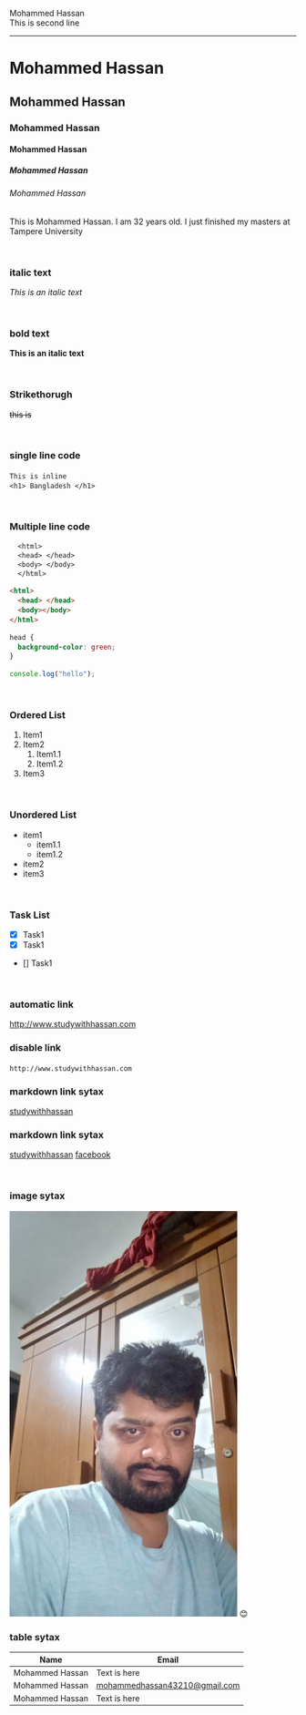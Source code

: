 <!--markdown tutorial-->

Mohammed Hassan<br/>
This is second line

---

# Mohammed Hassan

## Mohammed Hassan

### Mohammed Hassan

#### Mohammed Hassan

##### Mohammed Hassan

###### Mohammed Hassan

<p>This is Mohammed Hassan. I am 32 years old. I just finished my masters at Tampere University</p>

<br/>

### italic text

_This is an italic text_

<br/>

### bold text

**This is an italic text**

<br/>

### Strikethorugh

~~this is~~

<br/>

### single line code

`This is inline`  
`<h1> Bangladesh </h1>`

<br/>

### Multiple line code

```
  <html>
  <head> </head>
  <body> </body>
  </html>
```

```html
<html>
  <head> </head>
  <body></body>
</html>
```

```css
head {
  background-color: green;
}
```

```javascript
console.log("hello");
```

<br/>

### Ordered List

1. Item1
2. Item2
   1. Item1.1
   2. Item1.2
3. Item3

<br/>

### Unordered List

- item1
  - item1.1
  - item1.2
- item2
- item3

<br/>

### Task List

- [x] Task1
- [x] Task1
- [] Task1

<br/>

### automatic link

http://www.studywithhassan.com

### disable link

`http://www.studywithhassan.com`

### markdown link sytax

[studywithhassan](http://www.studywithhassan.com)

### markdown link sytax

[studywithhassan][websitelink]
[facebook][facebooklink]

<br/>

### image sytax

<!-- ![profile](./images/me.jpg) -->
<img src="./image.jpeg" width="400" title="profile image"/>
😊

<br/>

### table sytax

| Name         | Email                  |
| ------------ | ---------------------- |
| Mohammed Hassan | Text is here           |
| Mohammed Hassan | mohammedhassan43210@gmail.com |
| Mohammed Hassan | Text is here           |

<!-- all link is here -->

[websitelink]: http://www.studywithhassan.com
[facebooklink]: https://www.facebook.com/studywithhassan

